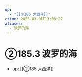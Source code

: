 ```yaml
---
up:
  - "[[②185 大西洋]]"
ctime: 2025-03-01T13:08:27
aliases:
  - 波罗的海
---
```


# ②185.3 波罗的海

- up: [[②185 大西洋]]
